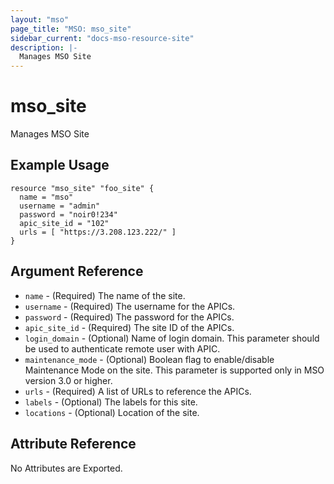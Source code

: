 ```yaml
---
layout: "mso"
page_title: "MSO: mso_site"
sidebar_current: "docs-mso-resource-site"
description: |-
  Manages MSO Site
---
```


# mso_site #

Manages MSO Site

## Example Usage ##

```hcl
resource "mso_site" "foo_site" {
  name = "mso"
  username = "admin"
  password = "noir0!234"
  apic_site_id = "102"
  urls = [ "https://3.208.123.222/" ]
}
```

## Argument Reference ##

* `name` - (Required) The name of the site.
* `username` - (Required) The username for the APICs.
* `password` - (Required) The password for the APICs.
* `apic_site_id` - (Required) The site ID of the APICs.
* `login_domain` - (Optional) Name of login domain. This parameter should be used to authenticate remote user with APIC.
* `maintenance_mode` - (Optional) Boolean flag to enable/disable Maintenance Mode on the site. This parameter is supported only in MSO version 3.0 or higher.
* `urls` - (Required) A list of URLs to reference the APICs.
* `labels` - (Optional) The labels for this site.
* `locations` - (Optional) Location of the site.

## Attribute Reference ##

No Attributes are Exported.
